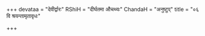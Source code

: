 +++
devataa = "देवीर्द्वारः"
RShiH = "दीर्घतमा औचथ्यः"
ChandaH = "अनुष्टुप्"
title = "०६ वि श्रयन्तामृतावृधः"

+++

